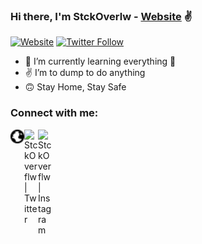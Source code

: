 ### Hi there, I'm StckOverlw - [Website] ✌️

[![Website](https://img.shields.io/website?label=StckOverflw.de&style=for-the-badge&url=https%3A%2F%2FStckOverflw.de)](https://StckOverflw.de)
[![Twitter Follow](https://img.shields.io/twitter/follow/StckOverflw?color=1DA1F2&logo=twitter&style=for-the-badge)](https://twitter.com/intent/follow?original_referer=https%3A%2F%2Fgithub.com%2FStckOverflw&screen_name=StckOverflw)

- 🌱 I’m currently learning everything 🤣
- ✌️  I’m to dump to do anything 
- 🙃 Stay Home, Stay Safe

### Connect with me:

[<img align="left" alt="StckOverflw.de" width="22px" src="https://raw.githubusercontent.com/iconic/open-iconic/master/svg/globe.svg" />][website]
[<img align="left" alt="StckOverflw | Twitter" width="22px" src="https://cdn.jsdelivr.net/npm/simple-icons@v3/icons/twitter.svg" />][twitter]
[<img align="left" alt="StckOverflw | Instagram" width="22px" src="https://cdn.jsdelivr.net/npm/simple-icons@v3/icons/instagram.svg" />][instagram]


[Website]: https://stckoverflw.de
[twitter]: https://twitter.com/StckOverflw
[instagram]: https://instagram.com/StckOverflw
